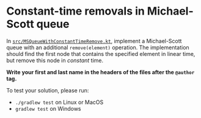 # Constant-time removals in Michael-Scott queue

In [`src/MSQueueWithConstantTimeRemove.kt`](src/MSQueueWithConstantTimeRemove.kt),
implement a Michael-Scott queue with an additional `remove(element)` operation.
The implementation should find the first node that contains the specified element
in linear time, but remove this node in _constant_ time.

**Write your first and last name in the headers of the files after the `@author` tag.**

To test your solution, please run:

* `./gradlew test` on Linux or MacOS
* `gradlew test` on Windows